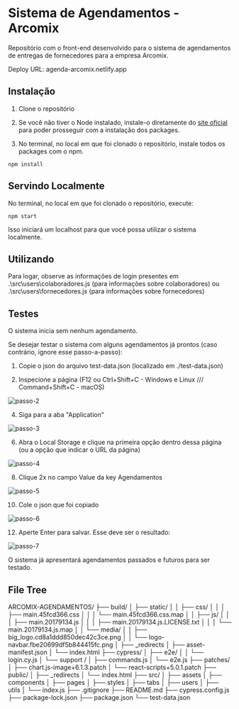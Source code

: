 
# Sistema de Agendamentos - Arcomix

Repositório com o front-end desenvolvido para o sistema de agendamentos de entregas de fornecedores para a empresa Arcomix.

Deploy URL: agenda-arcomix.netlify.app

## Instalação

1. Clone o repositório

2. Se você não tiver o Node instalado, instale-o diretamente do [site oficial](https://nodejs.org/en/) para poder prosseguir com a instalação dos packages.

3. No terminal, no local em que foi clonado o repositório, instale todos os packages com o npm.
```node
npm install
```

## Servindo Localmente
No terminal, no local em que foi clonado o repositório, execute:
```node
npm start
```
Isso iniciará um localhost para que você possa utilizar o sistema localmente.

## Utilizando
Para logar, observe as informações de login presentes em .\src\users\colaboradores.js (para informações sobre colaboradores) ou .\src\users\fornecedores.js (para informações sobre fornecedores)


## Testes
O sistema inicia sem nenhum agendamento.

Se desejar testar o sistema com alguns agendamentos já prontos (caso contrário, ignore esse passo-a-passo):

1. Copie o json do arquivo test-data.json (localizado em ./test-data.json)

2. Inspecione a página (F12 ou Ctrl+Shift+C - Windows e Linux /// Command+Shift+C - macOS)

![passo-2](https://github.com/mclaramarinho/arcomix-agendamentos/assets/119897667/37a25bdf-6e63-48c5-afcc-d7dc1f3fdadb)

4. Siga para a aba "Application"

![passo-3](https://github.com/mclaramarinho/arcomix-agendamentos/assets/119897667/c5f46053-a7e4-4e06-a921-88f38cde93f6)

6. Abra o Local Storage e clique na primeira opção dentro dessa página (ou a opção que indicar o URL da página)

![passo-4](https://github.com/mclaramarinho/arcomix-agendamentos/assets/119897667/be61d14e-4614-42e3-a977-360f7aaafd14)

8. Clique 2x no campo Value da key Agendamentos

![passo-5](https://github.com/mclaramarinho/arcomix-agendamentos/assets/119897667/12447036-ab66-44de-a5bf-91b7c8a4dfd3)

10. Cole o json que foi copiado

![passo-6](https://github.com/mclaramarinho/arcomix-agendamentos/assets/119897667/ecf2aef4-fbb4-4559-ba73-e5c6c78d14af)

12. Aperte Enter para salvar. Esse deve ser o resultado:

![passo-7](https://github.com/mclaramarinho/arcomix-agendamentos/assets/119897667/e108e6b6-a7d3-4c28-a07a-eca9eea13ac5)


O sistema já apresentará agendamentos passados e futuros para ser testado.


## File Tree

ARCOMIX-AGENDAMENTOS/
├── build/
│   ├── static/
│   │   ├── css/
│   │   │   ├── main.45fcd366.css
│   │   │   └── main.45fcd366.css.map
│   │   ├── js/
│   │   │   ├── main.20179134.js
│   │   │   ├── main.20179134.js.LICENSE.txt
│   │   │   └── main.20179134.js.map
│   │   └── media/
│   │       ├── big_logo.cd8a1ddd850dec42c3ce.png
│   │       └── logo-navbar.fbe20699df5b844415fc.png
│   ├── _redirects
│   ├── asset-manifest.json
│   └── index.html
├── cypress/
│   ├── e2e/
│   │   └── login.cy.js
│   └── support    /
│       ├── commands.js
│       └── e2e.js
├── patches/
│   ├── chart.js-image+6.1.3.patch
│   └── react-scripts+5.0.1.patch
├── public/
│   ├── _redirects
│   └── index.html
├── src/
│   ├── assets
│   ├── components
│   ├── pages
│   ├── styles
│   ├── tabs
│   ├── users
│   ├── utils
│   └── index.js
├── .gitignore
├── README.md
├── cypress.config.js
├── package-lock.json
├── package.json
└── test-data.json
